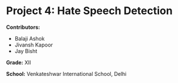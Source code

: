 # Project 4: Hate Speech Detection

**Contributors:**
- Balaji Ashok
- Jivansh Kapoor
- Jay Bisht

**Grade:** XII

**School:** Venkateshwar International School, Delhi
